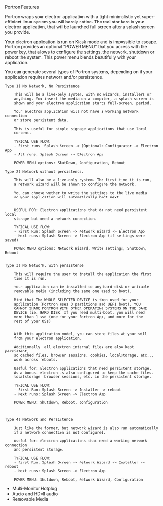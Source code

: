 Portron Features

Portron wraps your electron application with a tight minimalistic yet
super-efficient linux system you will barely notice. The real star here
is your electron application, that will be launched full screen after a
splash screen you provide.

Your electron application is run on Kiosk mode and is impossible to escape.
Portron provides an optional "POWER MENU" that you access with the power key,
that allows to configure the settings, the network, shutdown or reboot the system.
This power menu blends beautifully with your application.

You can generate several types of Portron systems, depending on if your
application requires network and/or persistence.

    Type 1) No Network, No Persistence

        This will be a live-only system, with no wizards, installers or
        anything. You insert the media on a computer, a splash screen is
        shown and your electron application starts full-screen, period.

        Your electron application will not have a working network connection
        or store persistent data.

        This is useful for simple signage applications that use local
        content.

        TYPICAL USE FLOW:
        - First runs: Splash Screen -> (Optional) Configurator -> Electron App
        - All runs: Splash Screen -> Electron App

        POWER MENU options: ShutDown, Configuration, Reboot

    Type 2) Network without persistence.

        This will also be a live-only system. The first time it is run,
        a network wizard will be shown to configure the network.

        You can choose wether to write the settings to the live media
        so your application will automatically boot next


        USEFUL FOR: Electron applications that do not need persistent local
        storage but need a network connection.

        TYPICAL USE FLOW:
        - First Run: Splash Screen -> Network Wizard -> Electron App
        - Next runs: Splash Screen -> Electron App (if settings were saved)

        POWER MENU options: Network Wizard, Write settings, ShutDown, Reboot


    Type 3) No Network, with persistence

        This will require the user to install the application the first
        time it is run.

        Your application can be installed to any hard-disk or writable
        removable media (including the same one used to boot).

        Mind that The WHOLE SELECTED DEVICE is then used for your
        application (Portron uses 3 partitions and UEFI boot). YOU
        CANNOT SHARE PORTRON WITH OTHER OPERATING SYSTEMS ON THE SAME
        DEVICE (ie. HARD DISK) If you need multi-boot, you will need
        more than 1 ssd (one for your Portron App, and more for the
        rest of your OSs)


        With this application model, you can store files at your will
        from your electron application.

        Additionally, all electron internal files are also kept persistent,
        so cached files, browser sessions, cookies, localstorage, etc...
        work across reboots.

        Useful for: Electron applications that need persistent storage.
        As a bonus, electron is also configured to keep the cache files,
        localstorage, browser sessions, etc. in the persistent storage.

        TYPICAL USE FLOW:
        - First Run: Splash Screen -> Installer -> reboot
        - Next runs: Splash Screen -> Electron App

        POWER MENU: Shutdown, Reboot, Configuration



    Type 4) Network and Persistence

        Just like the former, but network wizard is also run automatically
        if a network connection is not configured.

        Useful for: Electron applications that need a working network connection
        and persistent storage.

        TYPICAL USE FLOW:
        - First Run: Splash Screen -> Network Wizard -> Installer -> reboot
        - Next runs: Splash Screen -> Electron App

        POWER MENU: Shutdown, Reboot, Network Wizard, Configuration

- Multi-Monitor Hotplug
- Audio and HDMI audio
- Removable Media